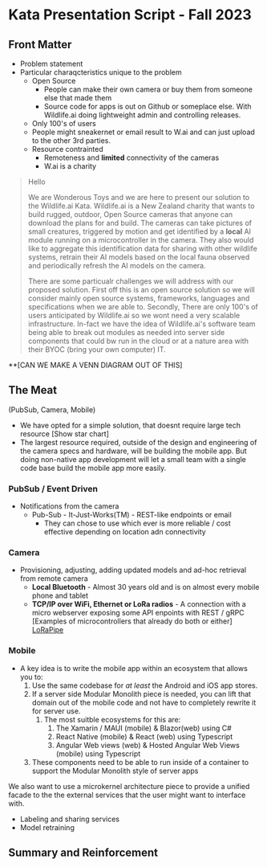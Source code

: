 # Kata Presentation Script - Fall 2023

## Front Matter
- Problem statement
- Particular charaqcteristics unique to the problem
  - Open Source
    - People can make their own camera or buy them from someone else that made them
    - Source code for apps is out on Github or someplace else. With Wildlife.ai doing lightweight admin and controlling releases.
  - Only 100's of users
  - People might sneakernet or email result to W.ai and can just upload to the other 3rd parties.
  - Resource contrainted
    -  Remoteness and **limited** connectivity of the cameras
    -  W.ai is a charity
> Hello
>
> We are Wonderous Toys and we are here to present our solution to the Wildlife.ai Kata. Wildlife.ai is a New Zealand charity that wants to build rugged, outdoor, Open Source cameras that anyone can download the plans for and build. The cameras can take pictures of small creatures, triggered by motion and get identified by a **local** AI module running on a microcontroller in the camera. They also would like to aggregate this identification data for sharing with other wildlife systems, retrain their AI models based on the local fauna observed and  periodically refresh the AI models on the camera.
>
> There are some particualr challenges we will address with our proposed solution. First off this is an open source solution so we will consider mainly open source systems, frameworks, languages and specifications when we are able to. Secondly, There are only 100's of users anticipated by Wildlife.ai so we wont need a very scalable infrastructure. In-fact we have the idea of Wildlife.ai's software team being able to break out modules as needed into server side components that could bw run in the cloud or at a nature area with their BYOC (bring your own computer) IT.
> 

**[CAN WE MAKE A VENN DIAGRAM OUT OF THIS]

## The Meat
(PubSub, Camera, Mobile)


- We have opted for a simple solution, that doesnt require large tech resource
  [Show star chart]
- The largest resource required, outside of the design and engineering of the camera specs and hardware, will be building the mobile app. But doing non-native app development will let a small team with a single code base build the mobile app more easily.

### PubSub / Event Driven
- Notifications from the camera
  - Pub-Sub - It-Just-Works(TM) - REST-like endpoints or email
    - They can chose to use which ever is more reliable / cost effective depending on location adn connectivity
  
### Camera
- Provisioning, adjusting, adding updated models and ad-hoc retrieval from remote camera
  - **Local Bluetooth** - Almost 30 years old and is on almost every mobile phone and tablet 
  - **TCP/IP over WiFi, Ethernet or LoRa radios** - A connection with a micro webserver exposing some API enpoints with REST / gRPC [Examples of microcontrollers that already do both or either]  [LoRaPipe](https://github.com/jgoerzen/lorapipe/blob/master/doc/lorapipe.1.md)

### Mobile
- A key idea is to write the mobile app within an ecosystem that allows you to:
  1. Use the same codebase for *at least* the Android and iOS app stores.
  2. If a server side Modular Monolith piece is needed, you can lift that domain out of the mobile code and not have to completely rewrite it for server use.
     1. The most suitble ecosystems for this are:
        1.  The Xamarin / MAUI (mobile) & Blazor(web) using C#
        2.  React Native (mobile) & React (web) using Typescript
        3.  Angular Web views (web) & Hosted Angular Web Views (mobile) using Typescript
    1.  These components need to be able to run inside of a container to support the Modular Monolith style of server apps  

We also want to use a microkernel architecture piece to provide a unified facade to the the external services that the user might want to interface with.
- Labeling and sharing services
- Model retraining

## Summary and Reinforcement
